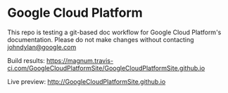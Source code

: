 # Google Cloud Platform

This repo is testing a git-based doc workflow for Google Cloud Platform's documentation. Please do not make changes without contacting johndylan@google.com

Build results:
https://magnum.travis-ci.com/GoogleCloudPlatformSite/GoogleCloudPlatformSite.github.io

Live preview:
http://GoogleCloudPlatformSite.github.io
